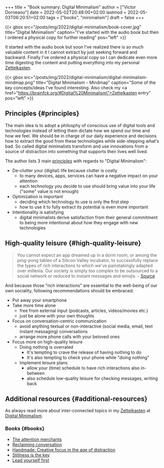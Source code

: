 +++
title = "Book summary: Digital Minimalism"
author = ["Victor Dorneanu"]
date = 2022-05-02T20:48:00+02:00
lastmod = 2022-05-03T06:20:51+02:00
tags = ["books", "minimalism"]
draft = false
+++

{{< gbox src="/posts/img/2022/digital-minimalism/book-cover.jpg" title="Digital Minimalism" caption="I've started with the audio book but then I ordered a physical copy for further reading" pos="left" >}}

It started with the audio book but soon I've realized there is so much valuable content in
it I cannot extract by just seeking forward and backward. Finally I've ordered a physical
copy so I can dedicate even more time digesting the content and putting everything into my
personal [Zettelkasten](https://brainfck.org).

{{< gbox src="/posts/img/2022/digital-minimalism/digital-minimalism-mindmap.png" title="Digital Minimalism - Mindmap" caption="Some of the key concepts/ideas I've found interesting. Also check my <a href=\"https://brainfck.org/#Digital%20Minimalism\">Zettelkasten entry</a>" pos="left" >}}


## Principles {#principles}

The main idea is to adopt a philosphy of conscious use of digital tools and technologies
instead of letting them dictate how we spend our time and how we feel. We should be in
charge of our daily experience and decisions how to extract the good from these
technologies while side-stepping what's bad. So called digital minimalists transform and
use innovations from a source of distraction into something that supports their lives well
lived.

The author lists 3 main [principles](https://brainfck.org/#Digital%20Minimalism%20/%20Philosophy) with regards
to "Digital Minimalism":

-   De-clutter your (digital) life because clutter is costly
    -   to many devices, apps, services can have a negative impact on your attention
    -   each technology you decide to use should bring value into your life ("some" value is not enough)
-   Optimization is important
    -   deciding which technology to use is only the first step
    -   how to use it to fully extract its potential is even more important
-   Intentionality is satisfying
    -   digital minimalists derive satisfaction from their general commitment to being more
        intentional about how they engage with new technologies


## High-quality leisure {#high-quality-leisure}

> You cannot expect an app dreamed up in a dorm room, or among the ping-pong tables of a
> Silicon Valley incubator, to successfully replace the types of rich interactions to which
> we've painstakingly adapted over millenia. Our society is simply too complex to be
> outsourced to a social network or reduced to instant messages and emojis. - [Source](https://brainfck.org/#Digital%20Minimalism%20-%20Note%206)

And because those "rich interactions" are essential to the well-being of our own
sociality, following recommendations should be embraced:

-   Put away your smartphone
-   Take more time alone
    -   free from external input (podcasts, articles, videos/movies etc.)
    -   just be alone with your own thoughts
-   Focus on conversation-centric communication
    -   avoid anything textual or non-interactive (social media, email, text instant
        messaging) conversations
    -   arrange more phone calls with your beloved ones
-   Focus more on high-quality leisure
    -   Doing nothing is overrated
        -   It's tempting to crave the release of having nothing to do
        -   It's also tempting to check your phone while "doing nothing"
    -   Implement leisure plans
        -   allow your (time) schedule to have rich interactions also in-between
        -   also schedule low-quality leisure for checking messages, writing back


## Additional resources {#additional-resources}

As always read more about inter-connected topics in my [Zettelkasten](https://brainfck.org/#Zettelkasten)
at [Digital Minimalism](https://brainfck.org/#Digital%20Minimalism).


### Books {#books}

-   [The attention merchants](https://www.goodreads.com/book/show/28503628-the-attention-merchants)
-   [Reclaiming conversation](https://www.nytimes.com/2015/10/04/books/review/jonathan-franzen-reviews-sherry-turkle-reclaiming-conversation.html)
-   [Handmade: Creative focus in the age of distraction](https://www.goodreads.com/en/book/show/36447287)
-   [Stillness is the key](https://www.goodreads.com/book/show/43582733-stillness-is-the-key)
-   [Lead yourself first](https://www.goodreads.com/book/show/31451193-lead-yourself-first)
